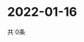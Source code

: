 # 2022-01-16
  共 0条

  <!-- BEGIN -->
  <!-- 最后更新时间Sun Jan 16 2022 20:04:30 GMT+0000 (Coordinated Universal Time) -->
  
  <!-- END -->
  
  